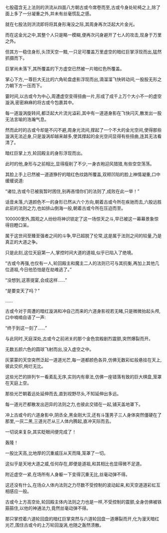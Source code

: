 
七股蕴含无上法则的洪流从四面八方朝古或今席卷而至,古或今身处轮椅之上,除了面上多了一分凝重之外,并未有丝毫慌乱之感。

就在七股法则洪流即将将其身形淹没之际,其周身再次泛起大片金光。

而在这金光之中,其整个人只是略一模糊,便再次闪身避开了七人的攻击,现身于万里之外。

但其方一稳住身形,头顶天空一黯,一只足可覆盖万里虚空的暗红巨掌浮现而出,猛然抓摄而下。

巨掌尚未落下,其所覆盖的下方虚空已然被一片暗红色所覆盖。

掌心下方,一尊巨大无比的六角轮盘虚影浮现而出,滴溜溜飞快转动间,一股股无形之力朝下方一压而下。

霎时间,以古或今为中心,周遭虚空变得扭曲一片,形成了成千上万个大小不一的虚空漩涡,密密麻麻的将古或今包裹其中。

每一道漩涡旋转间,都泛起大片流光溢彩,其中有一道道身影在飞快闪灭,散发出一股无法言喻的浩瀚气息。

然而此时的古或今却是不闪不避,周身光流间,撑起了一个不大的金光空间,使得那些漩涡无法近身,只是漩涡却越来越多,使其撑起的金光空间显得有些扭曲,连其无法看清了。

暗红巨掌上方,轮回殿主的身形浮现而出。

此时的他,身形与之前相比,显得瘦削了不少,一身衣袍迎风猎猎,有些空空荡荡。

其脸上手上已然被一道道狰狞的暗红色纹路所覆盖,双颊凹陷的脸上神情凝重,口中缓缓说道:

“诸位,古或今已被我暂时困住,别再吝惜你们的法则了,成败在此一举！”

话音未落,六道颜色不一的身形已然从六个方向,朝着古或今所在疾驰而去,六股远胜此前的法则之力,也如排山倒海一般,朝着古或今所在压迫而至。

100000里外,围观之人纷纷将神识锁定了这一场惊天之斗,早已被这一幕幕景象惊得目瞪口呆。

属于这世间至臻至强者之间的斗争,早已超脱了伦常,这是属于法则之间的较量,乃是真正的大道之争。

只是此刻,这位天庭第一人,掌控时间大道的道祖,似乎已陷入了绝境。

“古或今再强,也仅有一人,轮回殿主和魔主二人的法则已可与其抗衡,再加上其他几位道祖,今日他恐怕是在劫难逃了。”

“没想到,这菩提宴,会成这样……”

“是要变天了吗？”

……

古或今对于周遭的暗红漩涡和冲自己而来的六道身影视若无睹,只是微微抬起头颅,口中喃喃自语了一声:

“终于到这一刻了……”

与此同时,天庭深处,古或今之前闭关的那个金色宫殿剧烈震颤,突然爆裂而开。

无数五颜六色的圆球飞射而出,没入虚空之中。

灰蒙蒙的天空突然泛起一道道光芒,每一道都颜色各异,仿佛无数彩虹般悬挂在天上,彼此交织,绚烂无比。

这些光芒的排列乍一看紊乱无序,实则内有章法,仿佛一座错落有致的巨大棋盘,笼罩在天庭上空。

那些光芒朝着远处延伸而去,直到视野尽头,不知延伸出多远。

每一道光芒都散发出迥异的法则之力,也彼此交错在一起,铺天盖地罩下。

冲上古或今的六道身影中,阴丞全,黑金刚大汉,还有斗篷男子三人身体突然僵硬在了那里,一灰二黑,三道光芒从三人体内腾起,直冲天际而去。

一切说来复杂,其实眨眼间便完成了！

轰隆！

一股比天高,比地厚的沉重威压从天而降,笼罩了一切。

这似乎是天地大道之威,任何存在,即便是道祖,和其相比也显得微不足道。

附近虚空一紧,在场所有人身躯一下变得沉重无比,丝毫动弹不得。

这还没有什么,在场众人体内法则之力尽数不受控制的波动起来,和天空道道彩虹互相感应一般。

古或今上方高空处,轮回殿主体内法则之力也是一样,不受控制的震颤,全身仿佛被铁箍箍住,以他的神通法力,竟然丝毫动弹不得。

那只掌控着六道轮回盘的暗红巨掌突然与六道轮回盘一道爆裂而开,化为漫天暗红光芒,围住古或今的上万轮回漩涡,也随之轰然溃散。